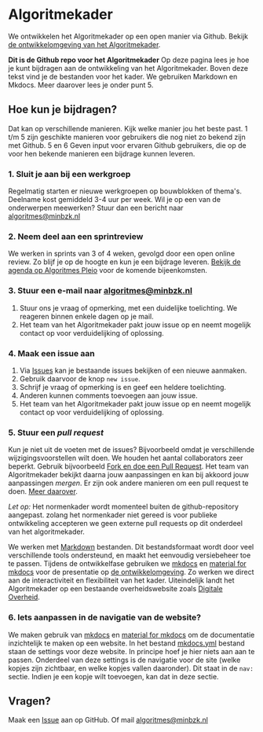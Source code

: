 # Algoritmekader
We ontwikkelen het Algoritmekader op een open manier via Github. Bekijk [de ontwikkelomgeving van het Algoritmekader](https://minbzk.github.io/Algoritmekader/). 

**Dit is de Github repo voor het Algoritmekader**
Op deze pagina lees je hoe je kunt bijdragen aan de ontwikkeling van het Algoritmekader. Boven deze tekst vind je de bestanden voor het kader. We gebruiken Markdown en Mkdocs. Meer daarover lees je onder punt 5. 

## Hoe kun je bijdragen?
Dat kan op verschillende manieren. Kijk welke manier jou het beste past. 
1 t/m 5 zijn geschikte manieren voor gebruikers die nog niet zo bekend zijn met Github. 
5 en 6 Geven input voor ervaren Github gebruikers, die op de voor hen bekende manieren een bijdrage kunnen leveren.

### 1. Sluit je aan bij een werkgroep ###
Regelmatig starten er nieuwe werkgroepen op bouwblokken of thema's. Deelname kost gemiddeld 3-4 uur per week. Wil je op een van de onderwerpen meewerken? Stuur dan een bericht naar algoritmes@minbzk.nl 

### 2. Neem deel aan een sprintreview ###
We werken in sprints van 3 of 4 weken, gevolgd door een open online review. Zo blijf je op de hoogte en kun je een bijdrage leveren. [Bekijk de agenda op Algoritmes Pleio](https://algoritmes.pleio.nl/events) voor de komende bijeenkomsten. 

### 3. Stuur een e-mail naar [algoritmes@minbzk.nl](mailto:algoritmes@minbzk.nl)
1. Stuur ons je vraag of opmerking, met een duidelijke toelichting. We reageren binnen enkele dagen op je mail. 
2. Het team van het Algoritmekader pakt jouw issue op en neemt mogelijk contact op voor verduidelijking of oplossing.

### 4. Maak een issue aan
1. Via [Issues](https://github.com/MinBZK/Algoritmekader/issues) kan je bestaande issues bekijken of een nieuwe aanmaken.
2. Gebruik daarvoor de knop `new issue`.
3. Schrijf je vraag of opmerking is en geef een heldere toelichting.
4. Anderen kunnen comments toevoegen aan jouw issue. 
5. Het team van het Algoritmekader pakt jouw issue op en neemt mogelijk contact op voor verduidelijking of oplossing.

### 5. Stuur een *pull request*
Kun je niet uit de voeten met de issues? Bijvoorbeeld omdat je verschillende wijzigingsvoorstellen wilt doen. We houden het aantal collaborators zeer beperkt. Gebruik bijvoorbeeld [Fork en doe een Pull Request](https://docs.github.com/en/pull-requests/collaborating-with-pull-requests/working-with-forks). Het team van Algoritmekader bekijkt daarna jouw aanpassingen en kan bij akkoord jouw aanpassingen *mergen*. Er zijn ook andere manieren om een pull request te doen. [Meer daarover](https://docs.github.com/en/pull-requests/collaborating-with-pull-requests/proposing-changes-to-your-work-with-pull-requests/creating-a-pull-request). 

*Let op:* Het normenkader wordt momenteel buiten de github-repository aangepast. zolang het normenkader niet gereed is voor publieke ontwikkeling accepteren we geen externe pull requests op dit onderdeel van het algoritmekader. 

We werken met [Markdown](https://www.markdownguide.org/basic-syntax/) bestanden. Dit bestandsformaat wordt door veel verschillende tools ondersteund, en maakt het eenvoudig versiebeheer toe te passen. Tijdens de ontwikkelfase gebruiken we [mkdocs](https://www.mkdocs.org/) en [material for mkdocs](https://squidfunk.github.io/mkdocs-material/) voor de presentatie op [de ontwikkelomgeving](https://minbzk.github.io/Algoritmekader/). Zo werken we direct aan de interactiviteit en flexibiliteit van het kader. Uiteindelijk landt het Algoritmekader op een bestaande overheidswebsite zoals [Digitale Overheid](https://www.digitaleoverheid.nl/).
   
### 6. Iets aanpassen in de navigatie van de website?
We maken gebruik van [mkdocs](https://www.mkdocs.org/) en [material for mkdocs](https://squidfunk.github.io/mkdocs-material/) om de documentatie inzichtelijk te maken op een website. In het bestand [mkdocs.yml](https://github.com/MinBZK/Algoritmekader/blob/main/mkdocs.yml) bestand staan de settings voor deze website. In principe hoef je hier niets aan aan te passen. 
Onderdeel van deze settings is de navigatie voor de site (welke kopjes zijn zichtbaar, en welke kopjes vallen daaronder). Dit staat in de `nav:` sectie. Indien je een kopje wilt toevoegen, kan dat in deze sectie. 

## Vragen?
Maak een [Issue](https://github.com/MinBZK/Algoritmekader/issues) aan op GitHub. Of mail [algoritmes@minbzk.nl](mailto:algoritmes@minbzk.nl)
